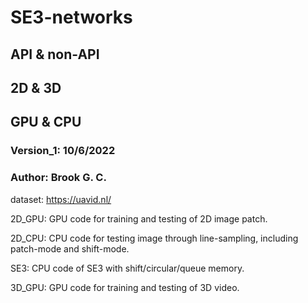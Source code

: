 # SE3-networks
## API & non-API
## 2D & 3D 
## GPU & CPU
### Version_1: 10/6/2022
### Author: Brook G. C.


dataset: https://uavid.nl/

2D_GPU: GPU code for training and testing of 2D image patch. 

2D_CPU: CPU code for testing image through line-sampling, including patch-mode and shift-mode.

SE3: CPU code of SE3 with shift/circular/queue memory.

3D_GPU: GPU code for training and testing of 3D video. 
